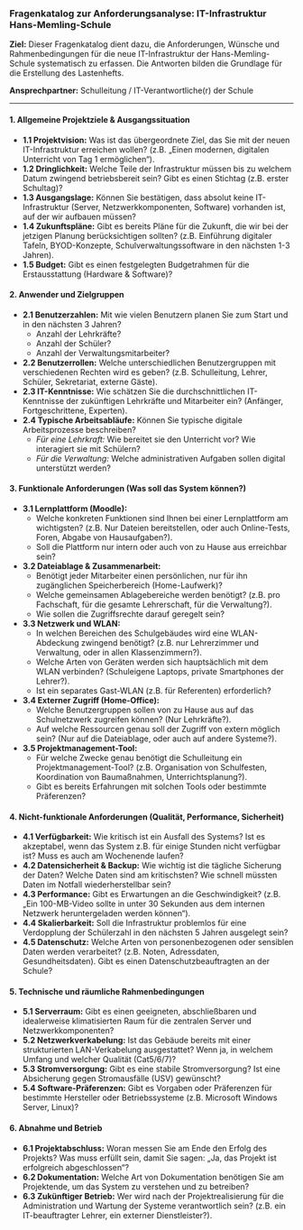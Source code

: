### **Fragenkatalog zur Anforderungsanalyse: IT-Infrastruktur Hans-Memling-Schule**

**Ziel:** Dieser Fragenkatalog dient dazu, die Anforderungen, Wünsche und Rahmenbedingungen für die neue IT-Infrastruktur der Hans-Memling-Schule systematisch zu erfassen. Die Antworten bilden die Grundlage für die Erstellung des Lastenhefts.

**Ansprechpartner:** Schulleitung / IT-Verantwortliche(r) der Schule

---

#### **1. Allgemeine Projektziele & Ausgangssituation**

*   **1.1 Projektvision:** Was ist das übergeordnete Ziel, das Sie mit der neuen IT-Infrastruktur erreichen wollen? (z.B. „Einen modernen, digitalen Unterricht von Tag 1 ermöglichen“).
*   **1.2 Dringlichkeit:** Welche Teile der Infrastruktur müssen bis zu welchem Datum zwingend betriebsbereit sein? Gibt es einen Stichtag (z.B. erster Schultag)?
*   **1.3 Ausgangslage:** Können Sie bestätigen, dass absolut keine IT-Infrastruktur (Server, Netzwerkkomponenten, Software) vorhanden ist, auf der wir aufbauen müssen?
*   **1.4 Zukunftspläne:** Gibt es bereits Pläne für die Zukunft, die wir bei der jetzigen Planung berücksichtigen sollten? (z.B. Einführung digitaler Tafeln, BYOD-Konzepte, Schulverwaltungssoftware in den nächsten 1-3 Jahren).
*   **1.5 Budget:** Gibt es einen festgelegten Budgetrahmen für die Erstausstattung (Hardware & Software)?



#### **2. Anwender und Zielgruppen**

*   **2.1 Benutzerzahlen:** Mit wie vielen Benutzern planen Sie zum Start und in den nächsten 3 Jahren?
    *   Anzahl der Lehrkräfte?
    *   Anzahl der Schüler?
    *   Anzahl der Verwaltungsmitarbeiter?
*   **2.2 Benutzerrollen:** Welche unterschiedlichen Benutzergruppen mit verschiedenen Rechten wird es geben? (z.B. Schulleitung, Lehrer, Schüler, Sekretariat, externe Gäste).
*   **2.3 IT-Kenntnisse:** Wie schätzen Sie die durchschnittlichen IT-Kenntnisse der zukünftigen Lehrkräfte und Mitarbeiter ein? (Anfänger, Fortgeschrittene, Experten).
*   **2.4 Typische Arbeitsabläufe:** Können Sie typische digitale Arbeitsprozesse beschreiben?
    *   *Für eine Lehrkraft:* Wie bereitet sie den Unterricht vor? Wie interagiert sie mit Schülern?
    *   *Für die Verwaltung:* Welche administrativen Aufgaben sollen digital unterstützt werden?



#### **3. Funktionale Anforderungen (Was soll das System können?)**

*   **3.1 Lernplattform (Moodle):**
    *   Welche konkreten Funktionen sind Ihnen bei einer Lernplattform am wichtigsten? (z.B. Nur Dateien bereitstellen, oder auch Online-Tests, Foren, Abgabe von Hausaufgaben?).
    *   Soll die Plattform nur intern oder auch von zu Hause aus erreichbar sein?
*   **3.2 Dateiablage & Zusammenarbeit:**
    *   Benötigt jeder Mitarbeiter einen persönlichen, nur für ihn zugänglichen Speicherbereich (Home-Laufwerk)?
    *   Welche gemeinsamen Ablagebereiche werden benötigt? (z.B. pro Fachschaft, für die gesamte Lehrerschaft, für die Verwaltung?).
    *   Wie sollen die Zugriffsrechte darauf geregelt sein?
*   **3.3 Netzwerk und WLAN:**
    *   In welchen Bereichen des Schulgebäudes wird eine WLAN-Abdeckung zwingend benötigt? (z.B. nur Lehrerzimmer und Verwaltung, oder in allen Klassenzimmern?).
    *   Welche Arten von Geräten werden sich hauptsächlich mit dem WLAN verbinden? (Schuleigene Laptops, private Smartphones der Lehrer?).
    *   Ist ein separates Gast-WLAN (z.B. für Referenten) erforderlich?
*   **3.4 Externer Zugriff (Home-Office):**
    *   Welche Benutzergruppen sollen von zu Hause aus auf das Schulnetzwerk zugreifen können? (Nur Lehrkräfte?).
    *   Auf welche Ressourcen genau soll der Zugriff von extern möglich sein? (Nur auf die Dateiablage, oder auch auf andere Systeme?).
*   **3.5 Projektmanagement-Tool:**
    *   Für welche Zwecke genau benötigt die Schulleitung ein Projektmanagement-Tool? (z.B. Organisation von Schulfesten, Koordination von Baumaßnahmen, Unterrichtsplanung?).
    *   Gibt es bereits Erfahrungen mit solchen Tools oder bestimmte Präferenzen?



#### **4. Nicht-funktionale Anforderungen (Qualität, Performance, Sicherheit)**

*   **4.1 Verfügbarkeit:** Wie kritisch ist ein Ausfall des Systems? Ist es akzeptabel, wenn das System z.B. für einige Stunden nicht verfügbar ist? Muss es auch am Wochenende laufen?
*   **4.2 Datensicherheit & Backup:** Wie wichtig ist die tägliche Sicherung der Daten? Welche Daten sind am kritischsten? Wie schnell müssten Daten im Notfall wiederherstellbar sein?
*   **4.3 Performance:** Gibt es Erwartungen an die Geschwindigkeit? (z.B. „Ein 100-MB-Video sollte in unter 30 Sekunden aus dem internen Netzwerk heruntergeladen werden können“).
*   **4.4 Skalierbarkeit:** Soll die Infrastruktur problemlos für eine Verdopplung der Schülerzahl in den nächsten 5 Jahren ausgelegt sein?
*   **4.5 Datenschutz:** Welche Arten von personenbezogenen oder sensiblen Daten werden verarbeitet? (z.B. Noten, Adressdaten, Gesundheitsdaten). Gibt es einen Datenschutzbeauftragten an der Schule?



#### **5. Technische und räumliche Rahmenbedingungen**

*   **5.1 Serverraum:** Gibt es einen geeigneten, abschließbaren und idealerweise klimatisierten Raum für die zentralen Server und Netzwerkkomponenten?
*   **5.2 Netzwerkverkabelung:** Ist das Gebäude bereits mit einer strukturierten LAN-Verkabelung ausgestattet? Wenn ja, in welchem Umfang und welcher Qualität (Cat5/6/7)?
*   **5.3 Stromversorgung:** Gibt es eine stabile Stromversorgung? Ist eine Absicherung gegen Stromausfälle (USV) gewünscht?
*   **5.4 Software-Präferenzen:** Gibt es Vorgaben oder Präferenzen für bestimmte Hersteller oder Betriebssysteme (z.B. Microsoft Windows Server, Linux)?



#### **6. Abnahme und Betrieb**

*   **6.1 Projektabschluss:** Woran messen Sie am Ende den Erfolg des Projekts? Was muss erfüllt sein, damit Sie sagen: „Ja, das Projekt ist erfolgreich abgeschlossen“?
*   **6.2 Dokumentation:** Welche Art von Dokumentation benötigen Sie am Projektende, um das System zu verstehen und zu betreiben?
*   **6.3 Zukünftiger Betrieb:** Wer wird nach der Projektrealisierung für die Administration und Wartung der Systeme verantwortlich sein? (z.B. ein IT-beauftragter Lehrer, ein externer Dienstleister?).
